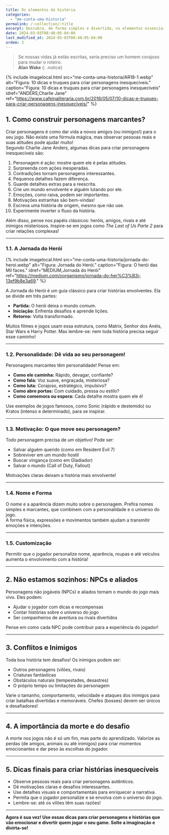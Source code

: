 ```yaml
---
title: Os elementos da história
categories: 
  - "me-conta-uma-historia"
permalink: /:collection/:title
excerpt: Descubra, de forma simples e divertida, os elementos essenciais para criar histórias envolventes em jogos digitais!
date: 2024-03-03T08:48:05-04:00
last_modified_at: 2024-03-03T08:48:05-04:00
ordem: 3
---
```


> Se nossas vidas já estão escritas, seria preciso um homem corajoso para mudar o roteiro.  
> **Alan Wake**
{: .notice}

{% include imagelocal.html
    src="me-conta-uma-historia/AR18-1.webp"
    alt="Figura: 10 dicas e truques para criar personagens inesquecíveis."
    caption="Figura: 10 dicas e truques para criar personagens inesquecíveis"
    idref="ANDERS,Charlie Jane"
    ref="https://www.cafeinaliteraria.com.br/2016/05/07/10-dicas-e-truques-para-criar-personagens-inesqueciveis/"
%}

## 1. Como construir personagens marcantes?

Criar personagens é como dar vida a novos amigos (ou inimigos!) para o seu jogo. Não existe uma fórmula mágica, mas observar pessoas reais e suas atitudes pode ajudar muito!  
Segundo Charlie Jane Anders, algumas dicas para criar personagens inesquecíveis são:

1. Personagem é ação: mostre quem ele é pelas atitudes.
2. Surpreenda com ações inesperadas.
3. Contradições tornam personagens interessantes.
4. Pequenos detalhes fazem diferença.
5. Guarde detalhes extras para a reescrita.
6. Crie um mundo envolvente e alguém lutando por ele.
7. Emoções, como raiva, podem ser importantes.
8. Motivações estranhas são bem-vindas!
9. Escreva uma história de origem, mesmo que não use.
10. Experimente inverter o fluxo da história.

Além disso, pense nos papéis clássicos: heróis, amigos, rivais e até inimigos misteriosos. Inspire-se em jogos como *The Last of Us Parte 2* para criar relações complexas!

---

### 1.1. A Jornada do Herói

{% include imagelocal.html
    src="me-conta-uma-historia/jornada-do-heroi.webp"
    alt="Figura: Jornada do Herói."
    caption="Figura: O herói das Mil faces."
    idref="MEDIUM,Jornada do Herói"
    ref="https://medium.com/oorganismo/jornada-do-her%C3%B3i-13ef9b8e3a69."
%}

A Jornada do Herói é um guia clássico para criar histórias envolventes. Ela se divide em três partes:

- **Partida:** O herói deixa o mundo comum.
- **Iniciação:** Enfrenta desafios e aprende lições.
- **Retorno:** Volta transformado.

Muitos filmes e jogos usam essa estrutura, como Matrix, Senhor dos Anéis, Star Wars e Harry Potter. Mas lembre-se: nem toda história precisa seguir esse caminho!

---

### 1.2. Personalidade: Dê vida ao seu personagem!

Personagens marcantes têm personalidade! Pense em:

- **Como ele caminha:** Rápido, devagar, confiante?
- **Como fala:** Voz suave, engraçada, misteriosa?
- **Como luta:** Corajoso, estratégico, impulsivo?
- **Como abre portas:** Com cuidado, pressa ou estilo?
- **Como comemora ou espera:** Cada detalhe mostra quem ele é!

Use exemplos de jogos famosos, como Sonic (rápido e destemido) ou Kratos (intenso e determinado), para se inspirar.

---

### 1.3. Motivação: O que move seu personagem?

Todo personagem precisa de um objetivo! Pode ser:

- Salvar alguém querido (como em Resident Evil 7)
- Sobreviver em um mundo hostil
- Buscar vingança (como em Gladiador)
- Salvar o mundo (Call of Duty, Fallout)

Motivações claras deixam a história mais envolvente!

---

### 1.4. Nome e Forma

O nome e a aparência dizem muito sobre o personagem. Prefira nomes simples e marcantes, que combinem com a personalidade e o universo do jogo.  
A forma física, expressões e movimentos também ajudam a transmitir emoções e intenções.

---

### 1.5. Customização

Permitir que o jogador personalize nome, aparência, roupas e até veículos aumenta o envolvimento com a história!

---

## 2. Não estamos sozinhos: NPCs e aliados

Personagens não jogáveis (NPCs) e aliados tornam o mundo do jogo mais vivo. Eles podem:

- Ajudar o jogador com dicas e recompensas
- Contar histórias sobre o universo do jogo
- Ser companheiros de aventura ou rivais divertidos

Pense em como cada NPC pode contribuir para a experiência do jogador!

---

## 3. Conflitos e Inimigos

Toda boa história tem desafios! Os inimigos podem ser:

- Outros personagens (vilões, rivais)
- Criaturas fantásticas
- Obstáculos naturais (tempestades, desastres)
- O próprio tempo ou limitações do personagem

Varie o tamanho, comportamento, velocidade e ataques dos inimigos para criar batalhas divertidas e memoráveis. Chefes (bosses) devem ser únicos e desafiadores!

---

## 4. A importância da morte e do desafio

A morte nos jogos não é só um fim, mas parte do aprendizado. Valorize as perdas (de amigos, animais ou até inimigos) para criar momentos emocionantes e dar peso às escolhas do jogador.

---

## 5. Dicas finais para criar histórias inesquecíveis

- Observe pessoas reais para criar personagens autênticos.
- Dê motivações claras e desafios interessantes.
- Use detalhes visuais e comportamentais para enriquecer a narrativa.
- Permita que o jogador personalize e se envolva com o universo do jogo.
- Lembre-se: até os vilões têm suas razões!

---

**Agora é sua vez! Use essas dicas para criar personagens e histórias que vão emocionar e divertir quem jogar o seu game. Solte a imaginação e divirta-se!**
